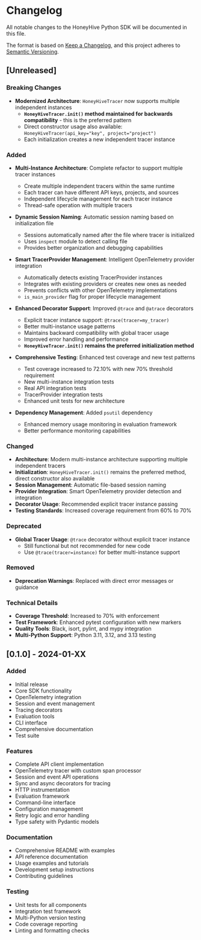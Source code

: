 # Changelog

All notable changes to the HoneyHive Python SDK will be documented in this file.

The format is based on [Keep a Changelog](https://keepachangelog.com/en/1.0.0/),
and this project adheres to [Semantic Versioning](https://semver.org/spec/v2.0.0.html).

## [Unreleased]

### Breaking Changes
- **Modernized Architecture**: `HoneyHiveTracer` now supports multiple independent instances
  - **`HoneyHiveTracer.init()` method maintained for backwards compatibility** - this is the preferred pattern
  - Direct constructor usage also available: `HoneyHiveTracer(api_key="key", project="project")`
  - Each initialization creates a new independent tracer instance

### Added
- **Multi-Instance Architecture**: Complete refactor to support multiple tracer instances
  - Create multiple independent tracers within the same runtime
  - Each tracer can have different API keys, projects, and sources
  - Independent lifecycle management for each tracer instance
  - Thread-safe operation with multiple tracers

- **Dynamic Session Naming**: Automatic session naming based on initialization file
  - Sessions automatically named after the file where tracer is initialized
  - Uses `inspect` module to detect calling file
  - Provides better organization and debugging capabilities

- **Smart TracerProvider Management**: Intelligent OpenTelemetry provider integration
  - Automatically detects existing TracerProvider instances
  - Integrates with existing providers or creates new ones as needed
  - Prevents conflicts with other OpenTelemetry implementations
  - `is_main_provider` flag for proper lifecycle management

- **Enhanced Decorator Support**: Improved `@trace` and `@atrace` decorators
  - Explicit tracer instance support: `@trace(tracer=my_tracer)`
  - Better multi-instance usage patterns
  - Maintains backward compatibility with global tracer usage
  - Improved error handling and performance
  - **`HoneyHiveTracer.init()` remains the preferred initialization method**

- **Comprehensive Testing**: Enhanced test coverage and new test patterns
  - Test coverage increased to 72.10% with new 70% threshold requirement
  - New multi-instance integration tests
  - Real API integration tests
  - TracerProvider integration tests
  - Enhanced unit tests for new architecture

- **Dependency Management**: Added `psutil` dependency
  - Enhanced memory usage monitoring in evaluation framework
  - Better performance monitoring capabilities

### Changed
- **Architecture**: Modern multi-instance architecture supporting multiple independent tracers
- **Initialization**: `HoneyHiveTracer.init()` remains the preferred method, direct constructor also available
- **Session Management**: Automatic file-based session naming
- **Provider Integration**: Smart OpenTelemetry provider detection and integration
- **Decorator Usage**: Recommended explicit tracer instance passing
- **Testing Standards**: Increased coverage requirement from 60% to 70%

### Deprecated
- **Global Tracer Usage**: `@trace` decorator without explicit tracer instance
  - Still functional but not recommended for new code
  - Use `@trace(tracer=instance)` for better multi-instance support

### Removed
- **Deprecation Warnings**: Replaced with direct error messages or guidance

### Technical Details
- **Coverage Threshold**: Increased to 70% with enforcement
- **Test Framework**: Enhanced pytest configuration with new markers
- **Quality Tools**: Black, isort, pylint, and mypy integration
- **Multi-Python Support**: Python 3.11, 3.12, and 3.13 testing

## [0.1.0] - 2024-01-XX

### Added
- Initial release
- Core SDK functionality
- OpenTelemetry integration
- Session and event management
- Tracing decorators
- Evaluation tools
- CLI interface
- Comprehensive documentation
- Test suite

### Features
- Complete API client implementation
- OpenTelemetry tracer with custom span processor
- Session and event API operations
- Sync and async decorators for tracing
- HTTP instrumentation
- Evaluation framework
- Command-line interface
- Configuration management
- Retry logic and error handling
- Type safety with Pydantic models

### Documentation
- Comprehensive README with examples
- API reference documentation
- Usage examples and tutorials
- Development setup instructions
- Contributing guidelines

### Testing
- Unit tests for all components
- Integration test framework
- Multi-Python version testing
- Code coverage reporting
- Linting and formatting checks
